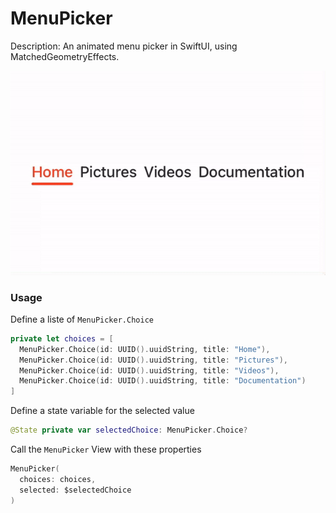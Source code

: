 # MenuPicker

Description: An animated menu picker in SwiftUI, using MatchedGeometryEffects.

![Menu Picker](./menupicker.gif)

### Usage

Define a liste of `MenuPicker.Choice`

```swift
private let choices = [
  MenuPicker.Choice(id: UUID().uuidString, title: "Home"),
  MenuPicker.Choice(id: UUID().uuidString, title: "Pictures"),
  MenuPicker.Choice(id: UUID().uuidString, title: "Videos"),
  MenuPicker.Choice(id: UUID().uuidString, title: "Documentation")
]
```



Define a state variable for the selected value

```swift
@State private var selectedChoice: MenuPicker.Choice?
```



Call the `MenuPicker` View with these properties

```swift
MenuPicker(
  choices: choices,
  selected: $selectedChoice
)
```

